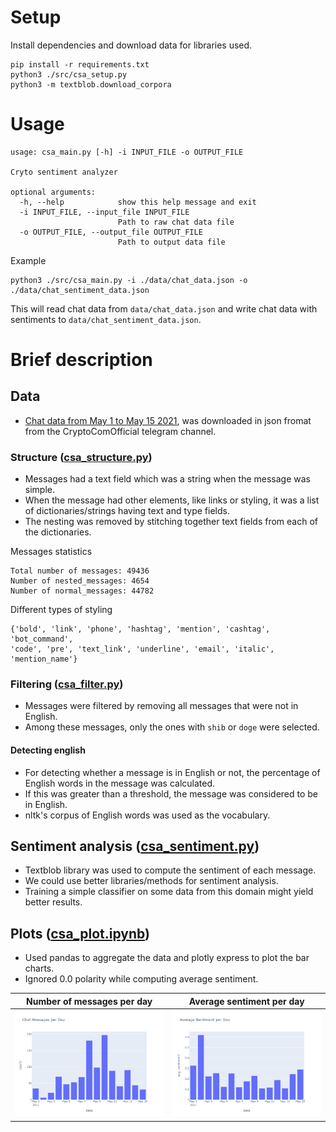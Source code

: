 # Setup
Install dependencies and download data for libraries used.
```
pip install -r requirements.txt
python3 ./src/csa_setup.py
python3 -m textblob.download_corpora

```

# Usage

```
usage: csa_main.py [-h] -i INPUT_FILE -o OUTPUT_FILE   

Cryto sentiment analyzer

optional arguments:
  -h, --help            show this help message and exit
  -i INPUT_FILE, --input_file INPUT_FILE
                        Path to raw chat data file     
  -o OUTPUT_FILE, --output_file OUTPUT_FILE
                        Path to output data file
```

Example

```
python3 ./src/csa_main.py -i ./data/chat_data.json -o ./data/chat_sentiment_data.json
```

This will read chat data from `data/chat_data.json` and write chat data with sentiments to `data/chat_sentiment_data.json`.

# Brief description

## Data
- [Chat data from May 1 to May 15 2021](/data/chat_data.json), was downloaded in json fromat from the CryptoComOfficial telegram channel.
### Structure ([csa_structure.py](/src/csa_structure.py))
- Messages had a text field which was a string when the message was simple.
- When the message had other elements, like links or styling, it was a list of dictionaries/strings having text and type fields.
- The nesting was removed by stitching together text fields from each of the dictionaries.

Messages statistics

```
Total number of messages: 49436
Number of nested_messages: 4654
Number of normal_messages: 44782
```

Different types of styling
```
{'bold', 'link', 'phone', 'hashtag', 'mention', 'cashtag', 'bot_command', 
'code', 'pre', 'text_link', 'underline', 'email', 'italic', 'mention_name'}
```
### Filtering ([csa_filter.py](/src/csa_filter.py))
- Messages were filtered by removing all messages that were not in English.
- Among these messages, only the ones with `shib` or `doge` were selected.
#### Detecting english
- For detecting whether a message is in English or not, the percentage of English words in the message was calculated.
- If this was greater than a threshold, the message was considered to be in English.
- nltk's corpus of English words was used as the vocabulary.

## Sentiment analysis ([csa_sentiment.py](/src/csa_sentiment.py))
- Textblob library was used to compute the sentiment of each message.
- We could use better libraries/methods for sentiment analysis.
- Training a simple classifier on some data from this domain might yield better results.

## Plots ([csa_plot.ipynb](/src/csa_plot.ipynb))

- Used pandas to aggregate the data and plotly express to plot the bar charts.
- Ignored 0.0 polarity while computing average sentiment.

| Number of messages per day | Average sentiment per day |
| ---------------------------| ------------------------- |
|![messages per day](/plots/messages_per_day.png)|![average sentiment per day](/plots/sentiment_per_day.png)|
